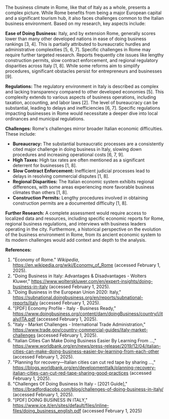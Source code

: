 The business climate in Rome, like that of Italy as a whole, presents a complex picture. While Rome benefits from being a major European capital and a significant tourism hub, it also faces challenges common to the Italian business environment.  Based on my research, key aspects include:

**Ease of Doing Business:**  Italy, and by extension Rome, generally scores lower than many other developed nations in ease of doing business rankings [3, 4].  This is partially attributed to bureaucratic hurdles and administrative complexities [5, 6, 7].  Specific challenges in Rome may require further targeted research.  Reports frequently cite issues like lengthy construction permits, slow contract enforcement, and regional regulatory disparities across Italy [1, 8].  While some reforms aim to simplify procedures, significant obstacles persist for entrepreneurs and businesses [9].

**Regulations:** The regulatory environment in Italy is described as complex and lacking transparency compared to other developed economies [5].  This complexity extends to various aspects of business operations, including taxation, accounting, and labor laws [2]. The level of bureaucracy can be substantial, leading to delays and inefficiencies [6, 7].  Specific regulations impacting businesses in Rome would necessitate a deeper dive into local ordinances and municipal regulations.


**Challenges:**  Rome's challenges mirror broader Italian economic difficulties. These include:

* **Bureaucracy:** The substantial bureaucratic processes are a consistently cited major challenge in doing business in Italy, slowing down procedures and increasing operational costs [6, 7, 9].
* **High Taxes:**  High tax rates are often mentioned as a significant deterrent for businesses [1, 8].
* **Slow Contract Enforcement:**  Inefficient judicial processes lead to delays in resolving commercial disputes [1, 8].
* **Regional Disparities:** The Italian economic system exhibits regional differences, with some areas experiencing more favorable business climates than others [1, 8].
* **Construction Permits:** Lengthy procedures involved in obtaining construction permits are a documented difficulty [1, 8].

**Further Research:**  A complete assessment would require access to localized data and resources, including specific economic reports for Rome, regional business regulations, and interviews with business leaders operating in the city.  Furthermore, a historical perspective on the evolution of the business environment in Rome, from its ancient economic system to its modern challenges would add context and depth to the analysis.  


**References:**

1. "Economy of Rome." *Wikipedia*, https://en.wikipedia.org/wiki/Economy_of_Rome (accessed February 1, 2025).
2.  "Doing Business in Italy: Advantages & Disadvantages - Wolters Kluwer," https://www.wolterskluwer.com/en/expert-insights/doing-business-in-italy (accessed February 1, 2025).
3. "Doing Business in the European Union 2020: Italy," https://subnational.doingbusiness.org/en/reports/subnational-reports/italy (accessed February 1, 2025).
4. "[PDF] Economy Profile - Italy - Business Ready," https://www.doingbusiness.org/content/dam/doingBusiness/country/i/italy/ITA.pdf (accessed February 1, 2025).
5. "Italy - Market Challenges - International Trade Administration," https://www.trade.gov/country-commercial-guides/italy-market-challenges (accessed February 1, 2025).
6. "Italian Cities Can Make Doing Business Easier By Learning From ...," https://www.worldbank.org/en/news/press-release/2019/12/04/italian-cities-can-make-doing-business-easier-by-learning-from-each-other (accessed February 1, 2025).
7. "Planning for recovery—Italian cities can cut red tape by sharing ...," https://blogs.worldbank.org/en/developmenttalk/planning-recovery-italian-cities-can-cut-red-tape-sharing-good-practices (accessed February 1, 2025).
8. "Challenges Of Doing Business In Italy - [2021 Guide]," https://bradfordjacobs.com/blog/challenges-of-doing-business-in-italy/ (accessed February 1, 2025).
9. "[PDF] DOING BUSINESS IN ITALY," https://www.ice.it/en/sites/default/files/inline-files/doing_business_english.pdf (accessed February 1, 2025)